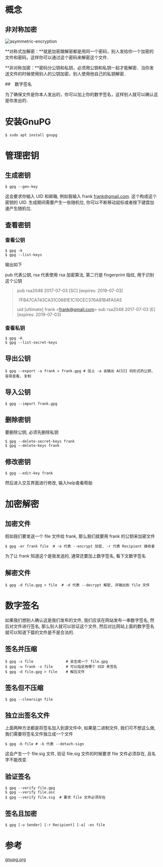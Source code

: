 # 概念

## 非对称加密

![asymmetric-encryption](/img/asymmetric-encryption.svg)

**对称式加解密：**就是加密跟解密都是用同一个密码，别人发给你一个加密的文件和密码，这样你可以通过这个密码来解密这个文件．

**非对称加密：**密码分公钥和私钥，必须用公钥和私钥一起才能解密．当你发送文件的时候使用别人的公钥加密，别人使用他自己的私钥解密．

##　数字签名

为了确保文件是你本人发出的，你可以加上你的数字签名，这样别人就可以确认这是你发出的．



# 安装GnuPG

```shell
$ sudo apt install gnupg
```



# 管理密钥

## 生成密钥

```shell
$ gpg --gen-key
```

这会要求你输入 UID 和邮箱, 例如我输入 frank frank@gmail.com. 这个构成这个密钥的 UID. 生成期间需要产生一些随机位, 你可以不断移动鼠标或者按下键盘加速产生随机位.

## 查看密钥

### 查看公钥

```shell
$ gpg -k
$ gpg --list-keys
```

输出如下

pub 代表公钥, rsa  代表使用 rsa 加密算法, 第二行是 fingerprint 指纹, 用于识别这个公钥

> pub   rsa2048 2017-07-03 \[SC] [expires: 2019-07-03]
>
> ​          7FB47CA743CA31C0681E1C10CEC376A81B4FA0A5
>
> uid           [ultimate] frank \<frank@gmail.com>
> sub   rsa2048 2017-07-03 \[E] [expires: 2019-07-03]

### 查看私钥

```shell
$ gpg -K
$ gpg --list-secret-keys
```

## 导出公钥

```shell
$ gpg --export -a frank > frank.gpg # 加上 -a 会输出 ACSII 码形式的公钥, 容易查看, 复制
```

## 导入公钥

```shell
$ gpg --import frank.gpg
```

## 删除密钥

要删除公钥, 必须先删除私钥

```shell
$ gpg --delete-secret-keys frank
$ gpg --delete-keys frank
```

## 修改密钥

```shell
$ gpg --edit-key frank
```

然后进入交互界面进行修改, 输入help查看帮助



# 加密解密

## 加密文件

假如我们要发送一个 file 文件给 frank, 那么我们就要用 frank 的公钥来加密文件

```shell
$ gpg -er frank file  # -e 代表 --encrypt 加密, -r 代表 Recipient 接收者
```

为了让 frank 知道这个是我发送的, 通常还要加上数字签名, 看下文数字签名

## 解密文件

```shell
$ gpg -d file.gpg > file  # -d 代表 --decrypt 解密, 并输出到 file 文件
```



# 数字签名

如果我们想别人确认这是我们发布的文件, 我们应该在网站发布一串数字签名, 然后对文件进行签名, 那么别人就可以验证这个文件, 然后对比网站上面的数字签名就可以知道下载的文件是不是合法的.

## 签名并压缩

```shell
$ gpg -s file 				# 会生成一个 file.gpg
$ gpg -u frank -s file 		# 可以指定用哪个 UID 来签名
$ gpg -d file.gpg > file	# 解压文件
```

## 签名但不压缩

```shell
$ gpg --clearsign file
```

## 独立出签名文件

上面两种方法都是将签名加入到源文件中, 如果是二进制文件, 我们可不想这么做, 我们需要将签名文件独立成一个文件

```shell
$ gpg -b file # -b 代表 --detach-sign
```

这会产生一个 file.sig 文件, 验证 file.sig 文件的时候要求 file 文件必须存在, 且名字不能改变.

## 验证签名

```shell
$ gpg --verify file.gpg
$ gpg --verify file.asc
$ gpg --verify file.sig  # 要求 file 文件必须存在
```

## 签名且加密

```shell
$ gpg [-u Sender] [-r Recipient] [-a] -es file 
```

# 参考
[gnupg.org](https://gnupg.org/howtos/zh/index.html)

